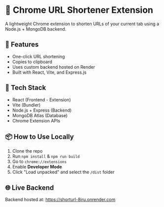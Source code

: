 # 🔗 Chrome URL Shortener Extension

A lightweight Chrome extension to shorten URLs of your current tab using a Node.js + MongoDB backend.

## 🚀 Features
- One-click URL shortening
- Copies to clipboard
- Uses custom backend hosted on Render
- Built with React, Vite, and Express.js

## 🔧 Tech Stack
- React (Frontend - Extension)
- Vite (Bundler)
- Node.js + Express (Backend)
- MongoDB Atlas (Database)
- Chrome Extension APIs

## 📦 How to Use Locally
1. Clone the repo
2. Run `npm install` & `npm run build`
3. Go to `chrome://extensions`
4. Enable **Developer Mode**
5. Click "Load unpacked" and select the `/dist` folder

## 🌐 Live Backend
Backend hosted at: https://shorturl-8iru.onrender.com
